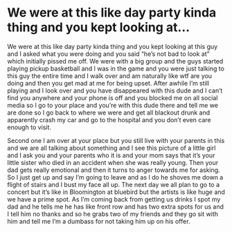 # We were at this like day party kinda thing and you kept looking at…

We were at this like day party kinda thing and you kept looking at this guy and I asked what you were doing and you said “he’s not bad to look at” which initially pissed me off. We were with a big group and the guys started playing pickup basketball and I was in the game and you were just talking to this guy the entire time and I walk over and am naturally like wtf are you doing and then you get mad at me for being upset. After awhile I’m still playing and I look over and you have disappeared with this dude and I can’t find you anywhere and your phone is off and you blocked me on all social media so I go to your place and you’re with this dude there and tell me we are done so I go back to where we were and get all blackout drunk and apparently crash my car and go to the hospital and you don’t even care enough to visit. 

Second one I am over at your place but you still live with your parents in this and we are all talking about something and I see this picture of a little girl and I ask you and your parents who it is and your mom says that it’s your little sister who died in an accident when she was really young. Then your dad gets really emotional and then it turns to anger towards me for asking. So I just get up and say I’m going to leave and as I do he shoves me down a flight of stairs and I bust my face all up. The next day we all plan to go to a concert but it’s like in Bloomington at bluebird but the artists is like huge and we have a prime spot. As I’m coming back from getting us drinks I spot my dad and he tells me he has like front row and has two extra spots for us and I tell him no thanks and so he grabs two of my friends and they go sit with him and tell me I’m a dumbass for not taking him up on his offer. 
